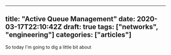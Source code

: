 
---
title: "Active Queue Management"
date: 2020-03-17T22:10:42Z
draft: true
tags: ["networks", "engineering"]
categories: ["articles"]
---

So today I'm going to dig a little bit about 
